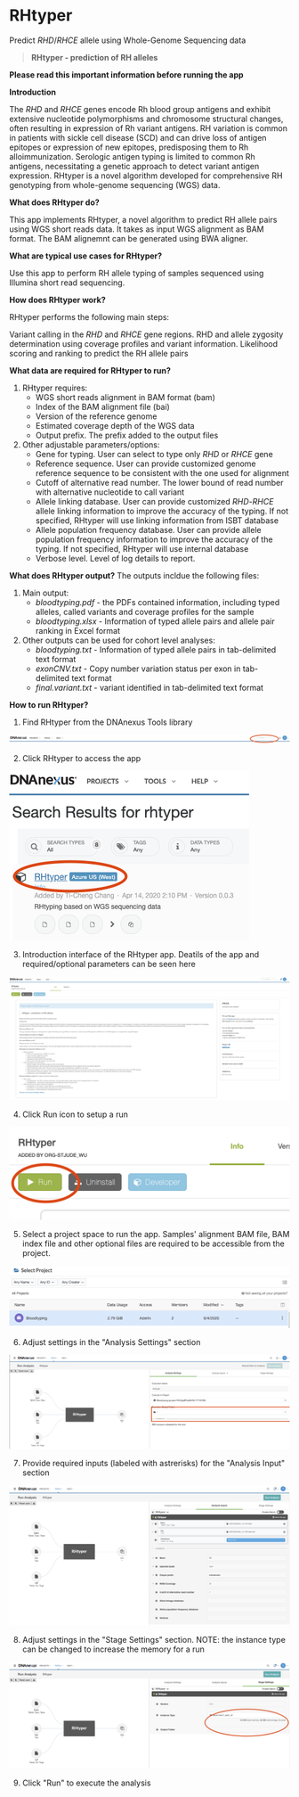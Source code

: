 <!-- dx-header -->
# RHtyper 

Predict *RHD*/*RHCE* allele using Whole-Genome Sequencing data

<!-- /dx-header -->

<!-- Insert a description of your app here -->
> **RHtyper - prediction of RH alleles**

**Please read this important information before running the app**

**Introduction**

The *RHD* and *RHCE* genes encode Rh blood group antigens and exhibit extensive nucleotide polymorphisms and chromosome structural changes, often resulting in expression of Rh variant antigens. RH variation is common in patients with sickle cell disease (SCD) and can drive loss of antigen epitopes or expression of new epitopes, predisposing them to Rh alloimmunization. Serologic antigen typing is limited to common Rh antigens, necessitating a genetic approach to detect variant antigen expression. RHtyper is a novel algorithm developed for comprehensive RH genotyping from whole-genome sequencing (WGS) data.

**What does RHtyper do?**

This app implements RHtyper, a novel algorithm to predict RH allele pairs using WGS short reads data. It takes as input WGS alignment as BAM format. The BAM alignemnt can be generated using BWA aligner.


**What are typical use cases for RHtyper?**

Use this app to perform RH allele typing of samples sequenced using Illumina short read sequencing.


**How does RHtyper work?**

RHtyper performs the following main steps:

Variant calling in the *RHD* and *RHCE* gene regions.
RHD and allele zygosity determination using coverage profiles and variant information.
Likelihood scoring and ranking to predict the RH allele pairs


**What data are required for RHtyper to run?**

1. RHtyper requires:
   * WGS short reads alignment in BAM format (bam)
   * Index of the BAM alignment file (bai)
   * Version of the reference genome
   * Estimated coverage depth of the WGS data
   * Output prefix. The prefix added to the output files
2. Other adjustable parameters/options:
   * Gene for typing. User can select to type only *RHD* or *RHCE* gene
   * Reference sequence. User can provide customized genome reference sequence to be consistent with the one used for alignment
   * Cutoff of alternative read number. The lower bound of read number with alternative nucleotide to call variant
   * Allele linking database. User can provide customized *RHD*-*RHCE* allele linking information to improve the accuracy of the typing. If not specified, RHtyper will use linking information from ISBT database
   * Allele population frequency database. User can provide allele population frequency information to improve the accuracy of the typing. If not specified, RHtyper will use internal database
   * Verbose level. Level of log details to report.

**What does RHtyper output?**
The outputs incldue the following files:
1. Main output:
   * *bloodtyping.pdf* - the PDFs contained information, including typed alleles, called variants and coverage profiles for the sample
   * *bloodtyping.xlsx* - Information of typed allele pairs and allele pair ranking in Excel format
2. Other outputs can be used for cohort level analyses:
   * *bloodtyping.txt* - Information of typed allele pairs in tab-delimited text format
   * *exonCNV.txt* - Copy number variation status per exon in tab-delimited text format
   * *final.variant.txt* - variant identified in tab-delimited text format

**How to run RHtyper?**
1. Find RHtyper from the DNAnexus Tools library

![Step1](tutorial/Step1.png)

2. Click RHtyper to access the app

![Step2](tutorial/Step1.1.png)

3. Introduction interface of the RHtyper app. Deatils of the app and required/optional parameters can be seen here

![Step3](tutorial/Intro.png)

4. Click Run icon to setup a run

![Step4](tutorial/Step2.1.png)

5. Select a project space to run the app. Samples' alignment BAM file, BAM index file and other optional files are required to be accessible from the project.

![Step5](tutorial/Step2.2.png)

6. Adjust settings in the "Analysis Settings" section

![Step6](tutorial/Step2.3.png)

7. Provide required inputs (labeled with astrerisks) for the "Analysis Input" section

![Step7](tutorial/Step2.4.1.png)

8. Adjust settings in the "Stage Settings" section. NOTE: the instance type can be changed to increase the memory for a run

![Step8](tutorial/Step2.5.1.png)

9. Click "Run" to execute the analysis 
